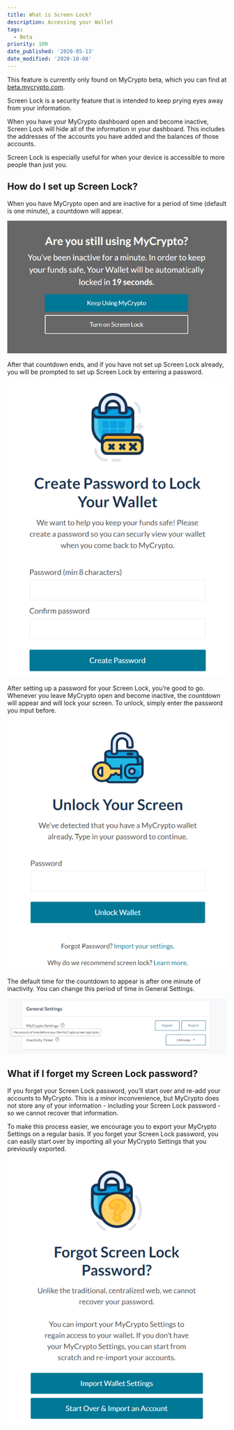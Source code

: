 ```yaml
---
title: What is Screen Lock?
description: Accessing your Wallet
tags:
  - Beta
priority: 100
date_published: '2020-05-13'
date_modified: '2020-10-08'
---
```


<Alert>

This feature is currently only found on MyCrypto beta, which you can find at [beta.mycrypto.com](https://beta.mycrypto.com/).

</Alert>

Screen Lock is a security feature that is intended to keep prying eyes away from your information.

When you have your MyCrypto dashboard open and become inactive, Screen Lock will hide all of the information in your dashboard. This includes the addresses of the accounts you have added and the balances of those accounts.

Screen Lock is especially useful for when your device is accessible to more people than just you.

## How do I set up Screen Lock?

When you have MyCrypto open and are inactive for a period of time (default is one minute), a countdown will appear.

![Screen Lock countdown](../../assets/how-to/accessing-wallet/what-is-screen-lock/countdown.png)

After that countdown ends, and if you have not set up Screen Lock already, you will be prompted to set up Screen Lock by entering a password.

![Create password](../../assets/how-to/accessing-wallet/what-is-screen-lock/create-password.png)

After setting up a password for your Screen Lock, you’re good to go. Whenever you leave MyCrypto open and become inactive, the countdown will appear and will lock your screen. To unlock, simply enter the password you input before.

![Unlock screen](../../assets/how-to/accessing-wallet/what-is-screen-lock/unlock-screen.png)

The default time for the countdown to appear is after one minute of inactivity. You can change this period of time in General Settings.

![Inactivity timer](../../assets/how-to/accessing-wallet/what-is-screen-lock/inactivity-timer.png)

## What if I forget my Screen Lock password?

If you forget your Screen Lock password, you’ll start over and re-add your accounts to MyCrypto. This is a minor inconvenience, but MyCrypto does not store any of your information - including your Screen Lock password - so we cannot recover that information.

To make this process easier, we encourage you to export your MyCrypto Settings on a regular basis. If you forget your Screen Lock password, you can easily start over by importing all your MyCrypto Settings that you previously exported.

![Forgot password](../../assets/how-to/accessing-wallet/what-is-screen-lock/forgot-password.png)
